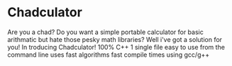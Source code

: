 # Chadculator
Are you a chad? 
Do you want a simple portable calculator for basic arithmatic but hate those pesky math libraries? 
Well i've got a solution for you! 
In troducing Chadculator!
100% C++ 
1 single file
easy to use from the command line
uses fast algorithms
fast compile times using gcc/g++
